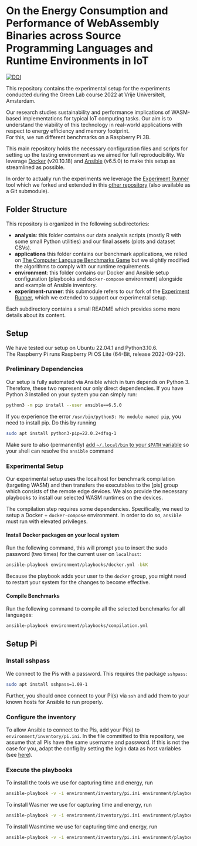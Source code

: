 # On the Energy Consumption and Performance of WebAssembly Binaries across Source Programming Languages and Runtime Environments in IoT

[![DOI](https://zenodo.org/badge/533303423.svg)](https://zenodo.org/badge/latestdoi/533303423)

This repository contains the experimental setup for the experiments conducted during the Green Lab course 2022 at Vrije Universiteit, Amsterdam.

Our research studies sustainability and performance implications of WASM-based implementations for typical IoT computing tasks. Our aim is to understand the viability of this technology in real-world applications with respect to energy efficiency and memory footprint.  
For this, we run different benchmarks on a Raspberry Pi 3B.

This main repository holds the necessary configuration files and scripts for setting up the testing environment as we aimed for full reproducibility. We leverage [Docker](https://www.docker.com/) (v20.10.18) and [Ansible](https://www.ansible.com/) (v6.5.0) to make this setup as streamlined as possible.

In order to actually run the experiments we leverage the [Experiment Runner](https://github.com/S2-group/experiment-runner) tool which we forked and extended in this [other repository](https://github.com/marinoandrea/experiment-runner-green-lab-2022) (also available as a Git submodule).

## Folder Structure

This repository is organized in the following subdirectories:

- **analysis**: this folder contains our data analysis scripts (mostly R with some small Python utilities) and our final assets (plots and dataset CSVs).
- **applications** this folder contains our benchmark applications, we relied on [The Computer Language Benchmarks Game](https://salsa.debian.org/benchmarksgame-team/benchmarksgame/) but we slightly modified the algorithms to comply with our runtime requirements.
- **environment**: this folder contains our Docker and Ansible setup configuration (playbooks and `docker-compose` environment) alongside and example of Ansible inventory.
- **experiment-runner**: this submodule refers to our fork of the [Experiment Runner](https://github.com/S2-group/experiment-runner), which we extended to support our experimental setup.

Each subdirectory contains a small README which provides some more details about its content.

## Setup

We have tested our setup on Ubuntu 22.04.1 and Python3.10.6.  
The Raspberry Pi runs Raspberry Pi OS Lite (64-Bit, release 2022-09-22).

### Preliminary Dependencies

Our setup is fully automated via Ansible which in turn depends on Python 3. Therefore, these two represent our only direct dependencies. If you have Python 3 installed on your system you can simply run:

```bash
python3 -m pip install --user ansible==6.5.0
```

If you experience the error `/usr/bin/python3: No module named pip`, you need to install pip. Do this by running

```bash
sudo apt install python3-pip=22.0.2+dfsg-1
```

Make sure to also (permanently) [add `~/.local/bin` to your `$PATH` variable](https://linuxconfig.org/permanently-add-a-directory-to-shell-path) so your shell can resolve the `ansible` command

### Experimental Setup

Our experimental setup uses the localhost for benchmark compilation (targeting WASM) and then transfers the executables to the \[pis\] group which consists of the remote edge devices. We also provide the necessary playbooks to install our selected WASM runtimes on the devices.

The compilation step requires some dependencies. Specifically, we need to setup a Docker + `docker-compose` environment. In order to do so, `ansible` must run with elevated privileges.

#### Install Docker packages on your local system

Run the following command, this will prompt you to insert the sudo password (two times) for the current user on `localhost`:

```bash
ansible-playbook environment/playbooks/docker.yml -bkK
```

Because the playbook adds your user to the `docker` group, you might need to restart your system for the changes to become effective.

#### Compile Benchmarks

Run the following command to compile all the selected benchmarks for all languages:

```bash
ansible-playbook environment/playbooks/compilation.yml
```

## Setup Pi

### Install sshpass

We connect to the Pis with a password. This requires the package `sshpass`:

```bash
sudo apt install sshpass=1.09-1
```

Further, you should once connect to your Pi(s) via `ssh` and add them to your known hosts for Ansible to run properly.

### Configure the inventory

To allow Ansible to connect to the Pis, add your Pi(s) to `environment/inventory/pi.ini`.
In the file committed to this repository, we assume that all Pis have the same username and password. If this is not the case for you, adapt the config by setting the login data as host variables (see [here](https://docs.ansible.com/ansible/latest/user_guide/intro_inventory.html)).

### Execute the playbooks

To install the tools we use for capturing time and energy, run

```bash
ansible-playbook -v -i environment/inventory/pi.ini environment/playbooks/measure.yml
```

To install Wasmer we use for capturing time and energy, run

```bash
ansible-playbook -v -i environment/inventory/pi.ini environment/playbooks/wasmer.yml
```

To install Wasmtime we use for capturing time and energy, run

```bash
ansible-playbook -v -i environment/inventory/pi.ini environment/playbooks/wasmtime.yml
```
